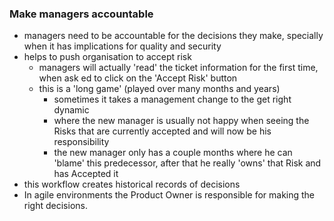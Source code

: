 ### Make managers accountable

* managers need to be accountable for the decisions they make, specially when it has implications for quality and security
* helps to push organisation to accept risk
  * managers will actually 'read' the ticket information for the first time, when ask ed to click on the 'Accept Risk' button
  * this is a 'long game' (played over many months and years)
    * sometimes it takes a management change to the get right dynamic
    * where the new manager is usually not happy when seeing the Risks that are currently accepted and will now be his responsibility
    * the new manager only has a couple months where he can 'blame' this predecessor, after that he really 'owns' that Risk and has Accepted it
* this workflow creates historical records of decisions
* In agile environments the Product Owner is responsible for making the right decisions.
